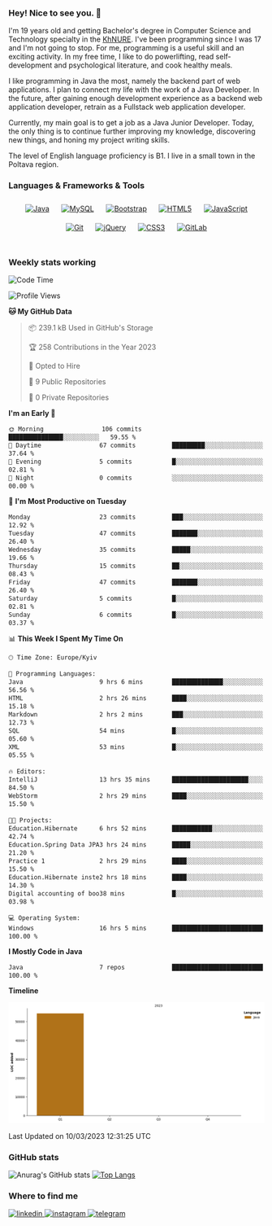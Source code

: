 ### Hey! Nice to see you. 👋

I'm 19 years old and getting Bachelor's degree in Computer Science and Technology
specialty in the [KhNURE][1]. I've been programming since I was 17 and I'm not going
to stop. For me, programming is a useful skill and an exciting activity. In my free
time, I like to do powerlifting, read self-development and psychological literature,
and cook healthy meals.

I like programming in Java the most, namely the backend part of web applications.
I plan to connect my life with the work of a Java Developer. In the future, after 
gaining enough development experience as a backend web application developer, 
retrain as a Fullstack web application developer. 

Currently, my main goal is to get a job as a Java Junior Developer. 
Today, the only thing is to continue further improving my knowledge, discovering 
new things, and honing my project writing skills.

The level of English language proficiency is B1. I live in a small town in the
Poltava region.

### Languages & Frameworks & Tools

<div align="center">  
<a href="https://www.java.com/" target="_blank"><img style="margin: 10px" src="https://profilinator.rishav.dev/skills-assets/java-original-wordmark.svg" alt="Java" height="25" /></a>
<a href="https://www.mysql.com/" target="_blank"><img style="margin: 10px" src="https://profilinator.rishav.dev/skills-assets/mysql-original-wordmark.svg" alt="MySQL" height="25" /></a>
<a href="https://getbootstrap.com/docs/3.4/javascript/" target="_blank"><img style="margin: 10px" src="https://profilinator.rishav.dev/skills-assets/bootstrap-plain.svg" alt="Bootstrap" height="25" /></a>  
<a href="https://en.wikipedia.org/wiki/HTML5" target="_blank"><img style="margin: 10px" src="https://profilinator.rishav.dev/skills-assets/html5-original-wordmark.svg" alt="HTML5" height="25" /></a>  
<a href="https://www.javascript.com/" target="_blank"><img style="margin: 10px" src="https://profilinator.rishav.dev/skills-assets/javascript-original.svg" alt="JavaScript" height="25" /></a>  
<a href="https://github.com/" target="_blank"><img style="margin: 10px" src="https://profilinator.rishav.dev/skills-assets/git-scm-icon.svg" alt="Git" height="25" /></a>  
<a href="https://jquery.com/" target="_blank"><img style="margin: 10px" src="https://profilinator.rishav.dev/skills-assets/jquery.png" alt="jQuery" height="25" /></a>  
<a href="https://www.w3schools.com/css/" target="_blank"><img style="margin: 10px" src="https://profilinator.rishav.dev/skills-assets/css3-original-wordmark.svg" alt="CSS3" height="25" /></a>  
<a href="https://about.gitlab.com/" target="_blank"><img style="margin: 10px" src="https://profilinator.rishav.dev/skills-assets/gitlab.svg" alt="GitLab" height="25" /></a>  
</div>  

<br/>  

### Weekly stats working 

<!--START_SECTION:waka-->
![Code Time](http://img.shields.io/badge/Code%20Time-53%20hrs%2052%20mins-blue)

![Profile Views](http://img.shields.io/badge/Profile%20Views-25-blue)

**🐱 My GitHub Data** 

> 📦 239.1 kB Used in GitHub's Storage 
 > 
> 🏆 258 Contributions in the Year 2023
 > 
> 💼 Opted to Hire
 > 
> 📜 9 Public Repositories 
 > 
> 🔑 0 Private Repositories 
 > 
**I'm an Early 🐤** 

```text
🌞 Morning                106 commits         ███████████████░░░░░░░░░░   59.55 % 
🌆 Daytime                67 commits          █████████░░░░░░░░░░░░░░░░   37.64 % 
🌃 Evening                5 commits           █░░░░░░░░░░░░░░░░░░░░░░░░   02.81 % 
🌙 Night                  0 commits           ░░░░░░░░░░░░░░░░░░░░░░░░░   00.00 % 
```
📅 **I'm Most Productive on Tuesday** 

```text
Monday                   23 commits          ███░░░░░░░░░░░░░░░░░░░░░░   12.92 % 
Tuesday                  47 commits          ███████░░░░░░░░░░░░░░░░░░   26.40 % 
Wednesday                35 commits          █████░░░░░░░░░░░░░░░░░░░░   19.66 % 
Thursday                 15 commits          ██░░░░░░░░░░░░░░░░░░░░░░░   08.43 % 
Friday                   47 commits          ███████░░░░░░░░░░░░░░░░░░   26.40 % 
Saturday                 5 commits           █░░░░░░░░░░░░░░░░░░░░░░░░   02.81 % 
Sunday                   6 commits           █░░░░░░░░░░░░░░░░░░░░░░░░   03.37 % 
```


📊 **This Week I Spent My Time On** 

```text
🕑︎ Time Zone: Europe/Kyiv

💬 Programming Languages: 
Java                     9 hrs 6 mins        ██████████████░░░░░░░░░░░   56.56 % 
HTML                     2 hrs 26 mins       ████░░░░░░░░░░░░░░░░░░░░░   15.18 % 
Markdown                 2 hrs 2 mins        ███░░░░░░░░░░░░░░░░░░░░░░   12.73 % 
SQL                      54 mins             █░░░░░░░░░░░░░░░░░░░░░░░░   05.60 % 
XML                      53 mins             █░░░░░░░░░░░░░░░░░░░░░░░░   05.55 % 

🔥 Editors: 
IntelliJ                 13 hrs 35 mins      █████████████████████░░░░   84.50 % 
WebStorm                 2 hrs 29 mins       ████░░░░░░░░░░░░░░░░░░░░░   15.50 % 

🐱‍💻 Projects: 
Education.Hibernate      6 hrs 52 mins       ███████████░░░░░░░░░░░░░░   42.74 % 
Education.Spring Data JPA3 hrs 24 mins       █████░░░░░░░░░░░░░░░░░░░░   21.20 % 
Practice 1               2 hrs 29 mins       ████░░░░░░░░░░░░░░░░░░░░░   15.50 % 
Education.Hibernate inste2 hrs 18 mins       ████░░░░░░░░░░░░░░░░░░░░░   14.30 % 
Digital accounting of boo38 mins             █░░░░░░░░░░░░░░░░░░░░░░░░   03.98 % 

💻 Operating System: 
Windows                  16 hrs 5 mins       █████████████████████████   100.00 % 
```

**I Mostly Code in Java** 

```text
Java                     7 repos             █████████████████████████   100.00 % 
```



**Timeline**

![Lines of Code chart](https://raw.githubusercontent.com/StasonMendelso/StasonMendelso/main/assets/bar_graph.png)


 Last Updated on 10/03/2023 12:31:25 UTC
<!--END_SECTION:waka-->

### GitHub stats
![Anurag's GitHub stats](https://github-readme-stats-sigma-five.vercel.app/api?username=stasonMendelso&show_icons=true&theme=transparent)
[![Top Langs](https://github-readme-stats-sigma-five.vercel.app/api/top-langs/?username=stasonMendelso)](https://github.com/stasonMendelso/github-readme-stats)
### Where to find me

<div align="start">
<a href="https://linkedin.com/in/stanislav-hlova-0b2a00265/" target="_blank">
<img src=https://img.shields.io/badge/linkedin-%231E77B5.svg?&style=for-the-badge&logo=linkedin&logoColor=white alt=linkedin style="margin-bottom: 5px;" />
</a>
<a href="https://instagram.com/stasonMendelson" target="_blank">
<img src=https://img.shields.io/badge/instagram-%23000000.svg?&style=for-the-badge&logo=instagram&logoColor=white alt=instagram style="margin-bottom: 5px;" />
</a> 
<a href="https://t.me/Stason_Mendelson" target="_blank">
<img src=https://img.shields.io/badge/telegram-%231E77B5.svg?&style=for-the-badge&logo=telegram&logoColor=white alt=telegram style="margin-bottom: 5px;" />
</a>  
</div>  

[1]:[https://nure.ua/en/]

